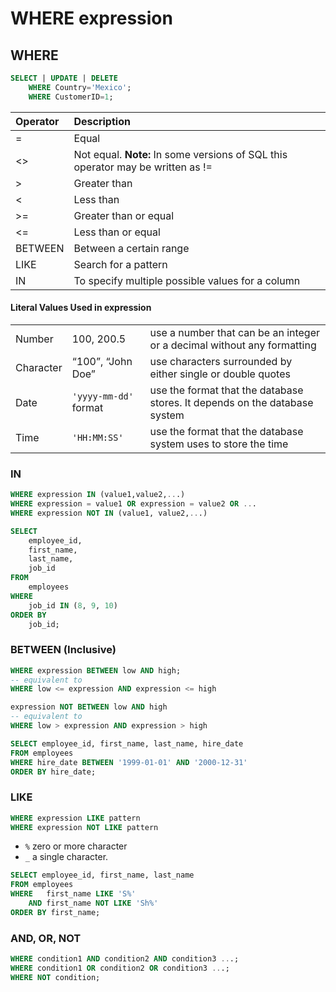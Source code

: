# WHERE expression

## WHERE

```sql
SELECT | UPDATE | DELETE 
    WHERE Country='Mexico';
    WHERE CustomerID=1;
```

| Operator | Description |
| :--- | :--- |
| = | Equal |
| &lt;&gt; | Not equal. **Note:** In some versions of SQL this operator may be written as != |
| &gt; | Greater than |
| &lt; | Less than |
| &gt;= | Greater than or equal |
| &lt;= | Less than or equal |
| BETWEEN | Between a certain range |
| LIKE | Search for a pattern |
| IN | To specify multiple possible values for a column |

#### Literal Values Used in expression

|  |  |  |
| :--- | :--- | :--- |
| Number | 100, 200.5 | use a number that can be an integer or a decimal without any formatting |
| Character | “100”, “John Doe” | use characters surrounded by either single or double quotes |
| Date | `'yyyy-mm-dd'` format | use the format that the database stores. It depends on the database system |
| Time | `'HH:MM:SS'` | use the format that the database system uses to store the time |

### IN

```sql
WHERE expression IN (value1,value2,...)
WHERE expression = value1 OR expression = value2 OR ...
WHERE expression NOT IN (value1, value2,...)
```

```sql
SELECT
    employee_id,
    first_name,
    last_name,
    job_id
FROM
    employees
WHERE
    job_id IN (8, 9, 10)
ORDER BY
    job_id;
```

### BETWEEN \(Inclusive\)

```sql
WHERE expression BETWEEN low AND high;
-- equivalent to 
WHERE low <= expression AND expression <= high
```

```sql
expression NOT BETWEEN low AND high
-- equivalent to
WHERE low > expression AND expression > high
```

```sql
SELECT employee_id, first_name, last_name, hire_date
FROM employees
WHERE hire_date BETWEEN '1999-01-01' AND '2000-12-31'
ORDER BY hire_date;
```

### LIKE

```sql
WHERE expression LIKE pattern
WHERE expression NOT LIKE pattern
```

* `%` zero or more character
* `_` a single character.

```sql
SELECT employee_id, first_name, last_name
FROM employees
WHERE   first_name LIKE 'S%'
    AND first_name NOT LIKE 'Sh%'
ORDER BY first_name;
```

### AND, OR, NOT

```sql
WHERE condition1 AND condition2 AND condition3 ...;
WHERE condition1 OR condition2 OR condition3 ...;
WHERE NOT condition;
```

